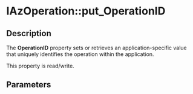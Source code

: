 # IAzOperation::put_OperationID

## Description

The **OperationID** property sets or retrieves an application-specific value that uniquely identifies the operation within the application.

This property is read/write.

## Parameters
